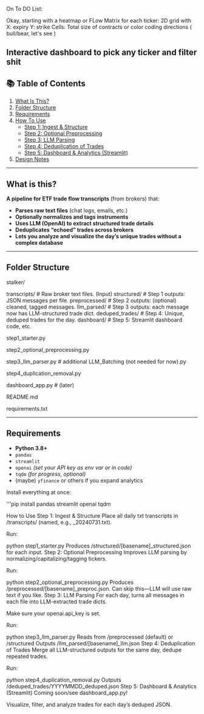 On To DO List:

Okay, starting with a heatmap or FLow Matrix for each ticker:
2D grid with 
X: expiry 
Y: strike
Cells: Total size of contracts or color coding directions ( bull/bear, let's see )


Interactive dashboard to pick any ticker and filter shit
---

## 📚 Table of Contents

1. [What Is This?](#what-is-this)
2. [Folder Structure](#folder-structure)
3. [Requirements](#requirements)
4. [How To Use](#how-to-use)
    - [Step 1: Ingest & Structure](#step-1-ingest--structure)
    - [Step 2: Optional Preprocessing](#step-2-optional-preprocessing)
    - [Step 3: LLM Parsing](#step-3-llm-parsing)
    - [Step 4: Deduplication of Trades](#step-4-deduplication-of-trades)
    - [Step 5: Dashboard & Analytics (Streamlit)](#step-5-dashboard--analytics-streamlit)
5. [Design Notes](#design-notes)

---

## What is this?

**A pipeline for ETF trade flow transcripts** (from brokers) that:

- **Parses raw text files** (chat logs, emails, etc.)
- **Optionally normalizes and tags instruments**
- **Uses LLM (OpenAI) to extract structured trade details**
- **Deduplicates “echoed” trades across brokers**
- **Lets you analyze and visualize the day’s unique trades without a complex database**


---

## Folder Structure



stalker/

 transcripts/          # Raw broker text files. (Input)
structured/           # Step 1 outputs: JSON messages per file.
preprocessed/         # Step 2 outputs: (optional) cleaned, tagged messages.
llm_parsed/           # Step 3 outputs: each message now has LLM-structured trade dict.
deduped_trades/       # Step 4: Unique, deduped trades for the day.
dashboard/            # Step 5: Streamlit dashboard code, etc.


step1_starter.py

step2_optional_preprocessing.py

step3_llm_parser.py # additional LLM_Batching (not needed for now).py

step4_duplication_removal.py

dashboard_app.py      # (later)

README.md

requirements.txt




---

## Requirements

- **Python 3.8+**
- `pandas`
- `streamlit`
- `openai` *(set your API key as env var or in code)*
- `tqdm` *(for progress, optional)*
- (maybe) `yfinance` or others if you expand analytics

Install everything at once:

'''pip install pandas streamlit openai tqdm





How to Use
Step 1: Ingest & Structure
Place all daily txt transcripts in /transcripts/ (named, e.g., _20240731.txt).

Run:

python step1_starter.py
Produces /structured/[basename]_structured.json for each input.
Step 2: Optional Preprocessing
Improves LLM parsing by normalizing/capitalizing/tagging tickers.

Run:

python step2_optional_preprocessing.py
Produces /preprocessed/[basename]_preproc.json.
Can skip this—LLM will use raw text if you like.
Step 3: LLM Parsing
For each day, turns all messages in each file into LLM-extracted trade dicts.

Make sure your openai.api_key is set.

Run:

python step3_llm_parser.py
Reads from /preprocessed (default) or /structured
Outputs /llm_parsed/[basename]_llm.json
Step 4: Deduplication of Trades
Merge all LLM-structured outputs for the same day, dedupe repeated trades.

Run:

python step4_duplication_removal.py
Outputs /deduped_trades/YYYYMMDD_deduped.json
Step 5: Dashboard & Analytics (Streamlit)
Coming soon/see dashboard_app.py!

Visualize, filter, and analyze trades for each day’s deduped JSON.

